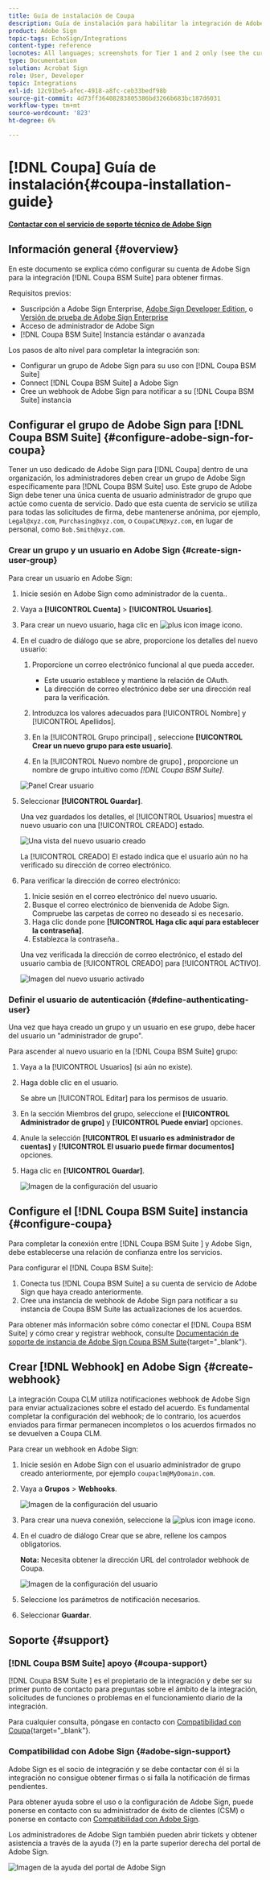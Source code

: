 ```yaml
---
title: Guía de instalación de Coupa
description: Guía de instalación para habilitar la integración de Adobe Sign con Coupa BSM Suite
product: Adobe Sign
topic-tags: EchoSign/Integrations
content-type: reference
locnotes: All languages; screenshots for Tier 1 and 2 only (see the currently published localized page for guidance)
type: Documentation
solution: Acrobat Sign
role: User, Developer
topic: Integrations
exl-id: 12c91be5-afec-4918-a8fc-ceb33bedf98b
source-git-commit: 4d73ff36408283805386bd3266b683bc187d6031
workflow-type: tm+mt
source-wordcount: '823'
ht-degree: 6%

---
```


# [!DNL Coupa] Guía de instalación{#coupa-installation-guide}

[**Contactar con el servicio de soporte técnico de Adobe Sign**](https://adobe.com/go/adobesign-support-center_es)

## Información general {#overview}

En este documento se explica cómo configurar su cuenta de Adobe Sign para la integración [!DNL Coupa BSM Suite] para obtener firmas.

Requisitos previos:

* Suscripción a Adobe Sign Enterprise, [Adobe Sign Developer Edition](https://www.adobe.com/sign/developer-form.html), o [Versión de prueba de Adobe Sign Enterprise](https://www.adobe.com/sign/business.html)
* Acceso de administrador de Adobe Sign
* [!DNL Coupa BSM Suite] Instancia estándar o avanzada

Los pasos de alto nivel para completar la integración son:

* Configurar un grupo de Adobe Sign para su uso con [!DNL Coupa BSM Suite]
* Connect [!DNL Coupa BSM Suite] a Adobe Sign
* Cree un webhook de Adobe Sign para notificar a su [!DNL Coupa BSM Suite] instancia

## Configurar el grupo de Adobe Sign para [!DNL Coupa BSM Suite] {#configure-adobe-sign-for-coupa}

Tener un uso dedicado de Adobe Sign para [!DNL Coupa] dentro de una organización, los administradores deben crear un grupo de Adobe Sign específicamente para [!DNL Coupa BSM Suite] uso. Este grupo de Adobe Sign debe tener una única cuenta de usuario administrador de grupo que actúe como cuenta de servicio. Dado que esta cuenta de servicio se utiliza para todas las solicitudes de firma, debe mantenerse anónima, por ejemplo, `Legal@xyz.com`, `Purchasing@xyz.com`, o `CoupaCLM@xyz.com`, en lugar de personal, como `Bob.Smith@xyz.com`.

### Crear un grupo y un usuario en Adobe Sign {#create-sign-user-group}

Para crear un usuario en Adobe Sign:

1. Inicie sesión en Adobe Sign como administrador de la cuenta..
1. Vaya a **[!UICONTROL Cuenta]** > **[!UICONTROL Usuarios]**.
1. Para crear un nuevo usuario, haga clic en ![plus icon image](images/icon_plus.png) icono.
1. En el cuadro de diálogo que se abre, proporcione los detalles del nuevo usuario:

   1. Proporcione un correo electrónico funcional al que pueda acceder.

      * Este usuario establece y mantiene la relación de OAuth.
      * La dirección de correo electrónico debe ser una dirección real para la verificación.
   1. Introduzca los valores adecuados para [!UICONTROL Nombre] y [!UICONTROL Apellidos].
   1. En la [!UICONTROL Grupo principal] , seleccione **[!UICONTROL Crear un nuevo grupo para este usuario]**.
   1. En la [!UICONTROL Nuevo nombre de grupo] , proporcione un nombre de grupo intuitivo como *[!DNL Coupa BSM Suite]*.

   ![Panel Crear usuario](images/create-user.png)

1. Seleccionar **[!UICONTROL Guardar]**.

   Una vez guardados los detalles, el [!UICONTROL Usuarios] muestra el nuevo usuario con una [!UICONTROL CREADO] estado.

   ![Una vista del nuevo usuario creado](images/post-user-creation.png)

   La [!UICONTROL CREADO] El estado indica que el usuario aún no ha verificado su dirección de correo electrónico.

1. Para verificar la dirección de correo electrónico:
   1. Inicie sesión en el correo electrónico del nuevo usuario.
   2. Busque el correo electrónico de bienvenida de Adobe Sign. Compruebe las carpetas de correo no deseado si es necesario.
   3. Haga clic donde pone **[!UICONTROL Haga clic aquí para establecer la contraseña]**.
   4. Establezca la contraseña..

   Una vez verificada la dirección de correo electrónico, el estado del usuario cambia de [!UICONTROL CREADO] para [!UICONTROL ACTIVO].

   ![Imagen del nuevo usuario activado](images/active-user.png)

### Definir el usuario de autenticación {#define-authenticating-user}

Una vez que haya creado un grupo y un usuario en ese grupo, debe hacer del usuario un &quot;administrador de grupo&quot;.

Para ascender al nuevo usuario en la [!DNL Coupa BSM Suite] grupo:

1. Vaya a la [!UICONTROL Usuarios] (si aún no existe).
2. Haga doble clic en el usuario.

   Se abre un [!UICONTROL Editar] para los permisos de usuario.

3. En la sección Miembros del grupo, seleccione el **[!UICONTROL Administrador de grupo]** y **[!UICONTROL Puede enviar]** opciones.
4. Anule la selección **[!UICONTROL El usuario es administrador de cuentas]** y **[!UICONTROL El usuario puede firmar documentos]** opciones.
5. Haga clic en **[!UICONTROL Guardar]**.

   ![Imagen de la configuración del usuario](images/user-settings.png)

## Configure el [!DNL Coupa BSM Suite] instancia {#configure-coupa}

Para completar la conexión entre [!DNL Coupa BSM Suite ] y Adobe Sign, debe establecerse una relación de confianza entre los servicios.

Para configurar el [!DNL Coupa BSM Suite]:

1. Conecta tus [!DNL Coupa BSM Suite] a su cuenta de servicio de Adobe Sign que haya creado anteriormente.
1. Cree una instancia de webhook de Adobe Sign para notificar a su instancia de Coupa BSM Suite las actualizaciones de los acuerdos.

Para obtener más información sobre cómo conectar el [!DNL Coupa BSM Suite] y cómo crear y registrar webhook, consulte [Documentación de soporte de instancia de Adobe Sign Coupa BSM Suite](https://success.coupa.com/Support/Docs/Power_Apps/CLM_Standard/Signing_and_Approvals/Enable_E-Signatures_Through_Adobe_Sign_and_DocuSign){target=&quot;_blank&quot;}.

## Crear [!DNL Webhook] en Adobe Sign {#create-webhook}

La integración Coupa CLM utiliza notificaciones webhook de Adobe Sign para enviar actualizaciones sobre el estado del acuerdo. Es fundamental completar la configuración del webhook; de lo contrario, los acuerdos enviados para firmar permanecen incompletos o los acuerdos firmados no se devuelven a Coupa CLM.

Para crear un webhook en Adobe Sign:

1. Inicie sesión en Adobe Sign con el usuario administrador de grupo creado anteriormente, por ejemplo `coupaclm@MyDomain.com`.

1. Vaya a **Grupos** > **Webhooks**.

   ![Imagen de la configuración del usuario](images/webhook-login.png)

1. Para crear una nueva conexión, seleccione la ![plus icon image](images/icon_plus.png) icono.

1. En el cuadro de diálogo Crear que se abre, rellene los campos obligatorios.

   **Nota:** Necesita obtener la dirección URL del controlador webhook de Coupa.

   ![Imagen de la configuración del usuario](images/webhook-create.png)

1. Seleccione los parámetros de notificación necesarios.

1. Seleccionar **Guardar**.

## Soporte {#support}

### [!DNL Coupa BSM Suite] apoyo {#coupa-support}

[!DNL Coupa BSM Suite ] es el propietario de la integración y debe ser su primer punto de contacto para preguntas sobre el ámbito de la integración, solicitudes de funciones o problemas en el funcionamiento diario de la integración.

Para cualquier consulta, póngase en contacto con [Compatibilidad con Coupa](https://success.coupa.com/Support/Welcome_to_Coupa_Support){target=&quot;_blank&quot;}.

### Compatibilidad con Adobe Sign {#adobe-sign-support}

Adobe Sign es el socio de integración y se debe contactar con él si la integración no consigue obtener firmas o si falla la notificación de firmas pendientes.

Para obtener ayuda sobre el uso o la configuración de Adobe Sign, puede ponerse en contacto con su administrador de éxito de clientes (CSM) o ponerse en contacto con [Compatibilidad con Adobe Sign](https://adobe.com/go/adobesign-support-center).

Los administradores de Adobe Sign también pueden abrir tickets y obtener asistencia a través de la ayuda (?) en la parte superior derecha del portal de Adobe Sign.

![Imagen de la ayuda del portal de Adobe Sign](images/sign-portal-help.png)
